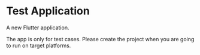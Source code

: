 # Test Application

A new Flutter application.

The app is only for test cases. Please create the project when you are going to run on target platforms.
